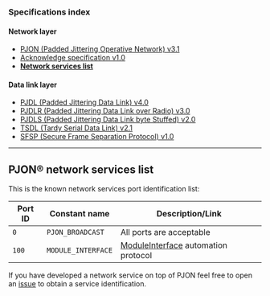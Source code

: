 ### Specifications index

#### Network layer
- [PJON (Padded Jittering Operative Network) v3.1](/specification/PJON-protocol-specification-v3.1.md)
- [Acknowledge specification v1.0](/specification/PJON-protocol-acknowledge-specification-v1.0.md)
- **[Network services list](/specification/PJON-network-services-list.md)**
#### Data link layer
- [PJDL (Padded Jittering Data Link) v4.0](/src/strategies/SoftwareBitBang/specification/PJDL-specification-v4.0.md)
- [PJDLR (Padded Jittering Data Link over Radio) v3.0](/src/strategies/OverSampling/specification/PJDLR-specification-v3.0.md)
- [PJDLS (Padded Jittering Data Link byte Stuffed) v2.0](/src/strategies/AnalogSampling/specification/PJDLS-specification-v2.0.md)
- [TSDL (Tardy Serial Data Link) v2.1](/src/strategies/ThroughSerial/specification/TSDL-specification-v2.1.md)
- [SFSP (Secure Frame Separation Protocol) v1.0](/specification/SFSP-frame-separation-specification-v1.0.md)

---

## PJON® network services list
This is the known network services port identification list:  

| Port ID | Constant name               | Description/Link                    |
| ------- | --------------------------- | ----------------------------------- |
| `0`     | `PJON_BROADCAST`            | All ports are acceptable            |
| `100`   | `MODULE_INTERFACE`          | [ModuleInterface](https://github.com/fredilarsen/ModuleInterface) automation protocol   |

If you have developed a network service on top of PJON feel free to open an [issue](https://github.com/gioblu/PJON/issues) to obtain a service identification.
